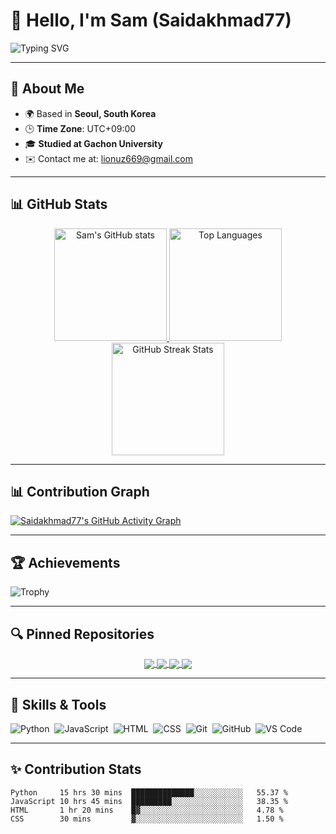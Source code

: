# 👋 Hello, I'm Sam (Saidakhmad77)

![Typing SVG](https://readme-typing-svg.herokuapp.com?font=Fira+Code&size=35&pause=1000&color=38C2FF&vCenter=true&width=435&lines=Software+Engineer;Passionate+about+AI+ML;Lifelong+Learner)

---

## 🚀 About Me

- 🌍 Based in **Seoul, South Korea**
- 🕒 **Time Zone**: UTC+09:00
- 🎓 **Studied at Gachon University**
- ✉️ Contact me at: [lionuz669@gmail.com](mailto:lionuz669@gmail.com)

---

## 📊 GitHub Stats

<div align="center">
  <a href="https://github.com/Saidakhmad77">
    <img src="https://github-readme-stats.vercel.app/api?username=Saidakhmad77&show_icons=true&theme=radical&count_private=true&hide_border=true&bg_color=0D1117&title_color=38C2FF&icon_color=38C2FF" alt="Sam's GitHub stats" height="180px" />
    <img src="https://github-readme-stats.vercel.app/api/top-langs/?username=Saidakhmad77&layout=compact&langs_count=8&theme=radical&hide_border=true&bg_color=0D1117&title_color=38C2FF&icon_color=38C2FF" alt="Top Languages" height="180px" />
    <img src="https://github-readme-streak-stats.herokuapp.com/?user=Saidakhmad77&theme=radical&hide_border=true&background=0D1117&stroke=38C2FF" alt="GitHub Streak Stats" height="180px" />
  </a>
</div>

---

## 📊 Contribution Graph

[![Saidakhmad77's GitHub Activity Graph](https://github-profile-summary-cards.vercel.app/api/cards/profile-details?username=Saidakhmad77&theme=github_dark)](https://github.com/Saidakhmad77)

---

## 🏆 Achievements

![Trophy](https://github-profile-trophy.vercel.app/?username=Saidakhmad77&theme=onedark&no-frame=true&column=7&row=1)

---

## 🔍 Pinned Repositories

<div align="center">
  <a href="https://github.com/Saidakhmad77/Blackjack_python">
    <img align="center" src="https://github-readme-stats.vercel.app/api/pin/?username=Saidakhmad77&repo=Blackjack_python&theme=radical&hide_border=true&bg_color=0D1117&title_color=38C2FF&icon_color=38C2FF" />
  </a>
  <a href="https://github.com/Saidakhmad77/Number_Guessing_game_python">
    <img align="center" src="https://github-readme-stats.vercel.app/api/pin/?username=Saidakhmad77&repo=Number_Guessing_game_python&theme=radical&hide_border=true&bg_color=0D1117&title_color=38C2FF&icon_color=38C2FF" />
  </a>
  <a href="https://github.com/Saidakhmad77/Weather_Forecast_Python">
    <img align="center" src="https://github-readme-stats.vercel.app/api/pin/?username=Saidakhmad77&repo=Weather_Forecast_Python&theme=radical&hide_border=true&bg_color=0D1117&title_color=38C2FF&icon_color=38C2FF" />
  </a>
  <a href="https://github.com/Saidakhmad77/Currency_change_converter">
    <img align="center" src="https://github-readme-stats.vercel.app/api/pin/?username=Saidakhmad77&repo=Currency_change_converter&theme=radical&hide_border=true&bg_color=0D1117&title_color=38C2FF&icon_color=38C2FF" />
  </a>
</div>

---

## 💼 Skills & Tools

![Python](https://img.shields.io/badge/-Python-05122A?style=flat&logo=python)&nbsp;
![JavaScript](https://img.shields.io/badge/-JavaScript-05122A?style=flat&logo=javascript)&nbsp;
![HTML](https://img.shields.io/badge/-HTML-05122A?style=flat&logo=HTML5)&nbsp;
![CSS](https://img.shields.io/badge/-CSS-05122A?style=flat&logo=CSS3&logoColor=1572B6)&nbsp;
![Git](https://img.shields.io/badge/-Git-05122A?style=flat&logo=git)&nbsp;
![GitHub](https://img.shields.io/badge/-GitHub-05122A?style=flat&logo=github)&nbsp;
![VS Code](https://img.shields.io/badge/-VS%20Code-05122A?style=flat&logo=visual-studio-code&logoColor=007ACC)&nbsp;

---

## ✨ Contribution Stats

<!--START_SECTION:waka-->
```text
Python     15 hrs 30 mins  ██████████████░░░░░░░░░░░   55.37 %
JavaScript 10 hrs 45 mins  █████████░░░░░░░░░░░░░░░░   38.35 %
HTML       1 hr 20 mins    █▓░░░░░░░░░░░░░░░░░░░░░░░   4.78 %
CSS        30 mins         ▓░░░░░░░░░░░░░░░░░░░░░░░░   1.50 %


